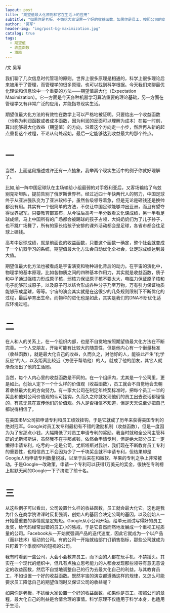```yaml
---
layout: post
title: "期望值最大化原则和它在生活上的应用"
subtitle: "如果你是老板，不妨给大家设置一个好的收益函数，如果你是员工，按照公司的章程，最大化自己的利益是合情合理的事情。科学原理不仅适用于科学本身，也适用于生活。"
author: "吴军"
header-img: "img/post-bg-maximization.jpg"
catalog: true
tags:
  - 期望值
  - 收益函数
  - 激励
---
```


/文 吴军

我们聊了几次信息时代管理的原则。世界上很多原理是相通的，科学上很多理论后来被用于了管理，而管理学的很多原理，也可以找到科学根据。今天我们来聊最优化理论和信息论中一个重要的方法——期望值最大化（Expectation Maximization）。它一方面是今天各种机器学习算法重要的理论基础，另一方面在管理学又有非常广泛的应用，并能指导现实生活。

期望值最大化方法的有效性在数学上可以严格地被证明。只要给出一个收益函数（也称为利润函数或者成本函数，因为利润的反面可以理解为成本）在每一时刻，算出能够最大化收益（期望值）的方向，沿着这个方向走一小步，然后再从新的起点重复这个过程，不论从何处起始，最后一定能够达到收益最大的那个终点。

# 一
当然，上面这段描述或许还有一点抽象，我举两个现实生活中的例子你就好理解了。

比如,前一阵中国足球队在主场输给小组最弱的对手叙利亚后，又客场输给了乌兹别克斯坦队，提前告别了俄罗斯世界杯。经过近四十年快两代人的努力，中国足球终于从亚洲强队变为了亚洲软柿子，虽然各级领导着急，但是无论是砸钱还是换帅都没有用。其实有一个很简单的方法，不仅让中国足球能够冲出亚洲，而且有望夺得世界冠军。只要教育部宣布，从今往后高考一半分数看文化课成绩，另一半看足球成绩，马上中国所有的广场都会被踢球的孩子占领，大妈奶奶们为了儿子孙子，也不跳广场舞了，所有的家长给孩子安排的课外活动都会是足球，各省市都会往足球上砸钱。

高考中足球成绩，就是前面说的收益函数，只要这个函数一确定，整个社会就变成了一个机器学习的系统，期望值最大化方法会自动优化全社会，让足球成绩达到最大值。

期望值最大化方法也被看成是宇宙演变和物种进化背后的动力。在宇宙的演化中，物理学的基本原理，比如各物质之间的四种基本作用力，其实就是收益函数，质子和中子通过强核力形成原子核，弱核力保证原子核不要太大，电磁力保证原子核和电子能够形成原子，以及原子可以结合形成各种分子乃至万物，万有引力保证物质能够形成星球，等等。宇宙的演变其实就是在这很少的几条规则限制下不断优化的过程，最后孕育出生命。而物种的进化也是如此，其实是我们的DNA不断优化适应环境过程。

# 二
在人和人的关系上，在一个组织内部，也是不自觉地按照期望值最大化方法在不断完善。一个人交朋友，开始可能有比较大的随意性，但是他内心有一个衡量标准（收益函数），就是最大化自己的收益，久而久之，对他好的人，能彼此产生“化学反应”的人，以及距离比较近（方便于帮助他）的人，就成了他的朋友，其它人就渐渐淡出了他的生活圈。

当然，每个人内心里的收益函数是不同的。在一个组织内，尤其是一个公司里，更是如此，创始人定下一个什么样的价值观（收益函数），员工就会不自觉地会去朝着收益最大化的方向努力。有一家大公司在制定年终奖标准时，把每个员工一半的奖金和他对公司价值观的认可挂钩，久而久之你就发现他们的员工出去说话都怪怪的，有意无意在宣传他们的价值观。外人是否相信不知道，但是天天说至少把自己都说得相信了。

在美国IBM公司把申请专利和员工绩效挂钩，于是它就成了历年来获得美国专利的绝对冠军。Google对员工发专利最初有不错的激励机制（收益函数），但是一度因为为了省那点小钱，大幅降低了对员工申请专利的奖励。我当时就和全公司主管科研的尤斯塔斯讲，虽然我不在乎那点钱，依然会申请专利，但是绝大部分员工一定懒得申请专利，吃亏的一定是公司。尤斯塔斯对我讲，我们现在不断教育员工专利的重要性，也相信员工不会因为少了一千块奖金就不申请专利，但结果却是Google人均申请专利数量锐减，以至于后来在和微软、苹果的专利之争上非常被动。于是Google一改政策，申请一个专利可以获得1万美元的奖金，很快在专利榜上默默无闻的Google一下子挤进了前十名。

# 三
从这些例子可以看出，公司设置什么样的收益函数，员工就会最大化它。这也是我为什么在商学院讲课时反复强调，创始人的基因会决定公司的基因，以及创始人一开始最重要的事情就是定规矩。Google从小公司开始，给单元测试写得好的员工发奖，给代码经常出错的员工小的惩戒，于是它自然而然地发展成一个重视工程质量的公司。Facebook从一开始就强调产品的迭代速度，因此它就成为一个以产品（而非技术）驱动的公司。有的公司一开始就给部门订销售指标，那些公司就成为只盯着下个季度KPI的短视的公司。

我有时看到一些公司，大会小会教育员工，而下面的人都在玩手机，不禁摇头。其实在一个现代的组织中，但凡有点独立思考能力的人都会发现那些领导有意无意设定的收益函数，然后不自觉地调整自己的行为去最大化自己的利益。与其教育员工，不如设置一个好的收益函数。既然宇宙的演变都遵循这样的规律，又怎么可能要求员工降低自己的期望值同时又保证公司的收益呢？

如果你是老板，不妨给大家设置一个好的收益函数，如果你是员工，按照公司的章程，最大化自己的利益是合情合理的事情。科学原理不仅适用于科学本身，也适用于生活。